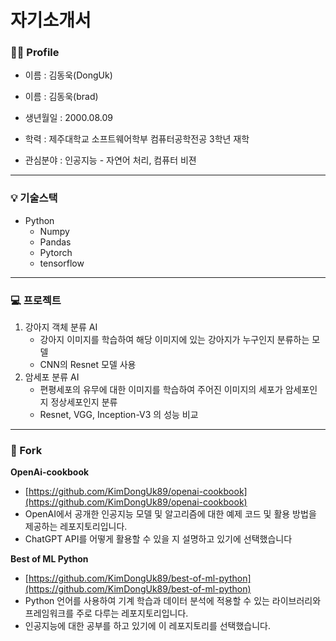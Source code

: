 # 자기소개서

### 👨‍💻 Profile

- 이름 : 김동욱(DongUk)
- 이름 : 김동욱(brad)

- 생년월일 : 2000.08.09
- 학력 : 제주대학교 소프트웨어학부 컴퓨터공학전공 3학년 재학
- 관심분야 : 인공지능 - 자연어 처리, 컴퓨터 비젼

---

### 💡 기술스택
- Python
    - Numpy
    - Pandas
    - Pytorch
    - tensorflow

---

### 💻 프로젝트

1. 강아지 객체 분류 AI
    - 강아지 이미지를 학습하여 해당 이미지에 있는 강아지가 누구인지 분류하는 모델
    - CNN의 Resnet 모델 사용
2. 암세포 분류 AI
    - 편평세포의 유무에 대한 이미지를 학습하여 주어진 이미지의 세포가 암세포인지 정상세포인지 분류
    - Resnet, VGG, Inception-V3 의 성능 비교

---

### 🌟 Fork

**OpenAi-cookbook**

- [https://github.com/KimDongUk89/openai-cookbook](https://github.com/KimDongUk89/openai-cookbook)
- OpenAI에서 공개한 인공지능 모델 및 알고리즘에 대한 예제 코드 및 활용 방법을 제공하는 레포지토리입니다.
- ChatGPT API를 어떻게 활용할 수 있을 지 설명하고 있기에 선택했습니다
    
    

**Best of ML Python**

- [https://github.com/KimDongUk89/best-of-ml-python](https://github.com/KimDongUk89/best-of-ml-python)
- Python 언어를 사용하여 기계 학습과 데이터 분석에 적용할 수 있는 라이브러리와 프레임워크를 주로 다루는 레포지토리입니다.
- 인공지능에 대한 공부를 하고 있기에 이 레포지토리를 선택했습니다.
